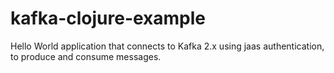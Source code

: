 # kafka-clojure-example
Hello World application that connects to Kafka 2.x using jaas authentication, to produce and consume messages.
